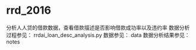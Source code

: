 # rrd_2016

分析人人贷的借款数据，查看借款描述是否影响借款成功率以及违约率
数据分析过程参见：
rrdai_loan_desc_analysis.py
数据参见：
data
数据分析结果参见：
notes



